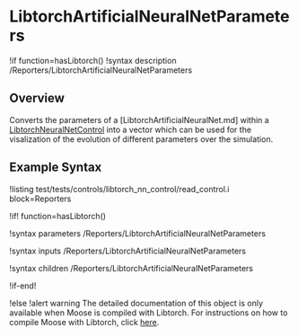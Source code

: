 # LibtorchArtificialNeuralNetParameters

!if function=hasLibtorch()
!syntax description /Reporters/LibtorchArtificialNeuralNetParameters

## Overview

Converts the parameters of a [LibtorchArtificialNeuralNet.md] within a
[LibtorchNeuralNetControl](source/libtorch/controls/LibtorchNeuralNetControl.md)
into a vector which can be used for the visalization of the evolution of different parameters over the
simulation.

## Example Syntax

!listing test/tests/controls/libtorch_nn_control/read_control.i block=Reporters

!if! function=hasLibtorch()

!syntax parameters /Reporters/LibtorchArtificialNeuralNetParameters

!syntax inputs /Reporters/LibtorchArtificialNeuralNetParameters

!syntax children /Reporters/LibtorchArtificialNeuralNetParameters

!if-end!

!else
!alert warning
The detailed documentation of this object is only available when Moose is compiled with Libtorch.
For instructions on how to compile Moose with Libtorch, click [here](install_libtorch.md).
